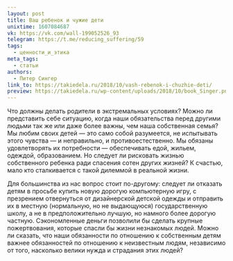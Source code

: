 ```yaml
---
layout: post
title: Ваш ребенок и чужие дети
unixtime: 1607084687
vk: https://vk.com/wall-199052526_93
telegram: https://t.me/reducing_suffering/59
tags:
  - ценности_и_этика
meta_tags:
  - статьи
authors:
  - Питер Сингер
link_to: https://takiedela.ru/2018/10/vash-rebenok-i-chuzhie-deti/
preview: https://takiedela.ru/wp-content/uploads/2018/10/book_Singer.png
---
```

Что должны делать родители в экстремальных условиях? Можно ли представить себе ситуацию, когда наши обязательства перед другими людьми так же или даже более важны, чем наша собственная семья? Мы любим своих детей — это само собой разумеется, не испытывать этого чувства — и неправильно, и противоестественно. Мы обязаны удовлетворять их потребности — обеспечивать едой, жильем, одеждой, образованием. Но следует ли рисковать жизнью собственного ребенка ради спасения сотен других жизней? К счастью, мало кто сталкивается с такой дилеммой в реальной жизни. 

Для большинства из нас вопрос стоит по-другому: следует ли отказать детям в просьбе купить новую дорогую компьютерную игру, с презрением отвернуться от дизайнерской детской одежды и отправить их в местную (нормальную, но не выдающуюся) государственную школу, а не в предположительно лучшую, но намного более дорогую частную. Сэкономленные деньги позволили бы сделать крупные пожертвования, которые спасли бы жизни незнакомых людей. Можно ли сказать, что наши обязанности по отношению к собственным детям важнее обязанностей по отношению к неизвестным людям, независимо от того, насколько велики нужда и страдания этих людей?